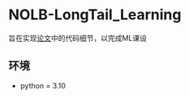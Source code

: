 # NOLB-LongTail_Learning
旨在实现[论文](https://arxiv.org/abs/2303.03630)中的代码细节，以完成ML课设

## 环境
* python = 3.10
